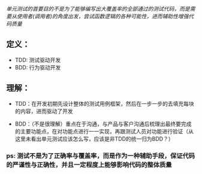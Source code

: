 *单元测试的首要目的不是为了能够编写出大覆盖率的全部通过的测试代码，而是需要从使用者(调用者)的角度出发，尝试函数逻辑的各种可能性，进而辅助性增强代码质量*

## 定义：
- TDD: 测试驱动开发
- BDD: 行为驱动开发

## 理解：
- TDD：在开发初期先设计整体的测试用例框架，然后在一步一步的去填充每块的内容，进而驱动了开发

- BDD：（不是很理解）重点在于沟通，与产品与客户沟通后梳理出最终要完成的主要功能点，在对功能点进行一一实现，再跟测试人员对功能进行验证（从这里未看出单元测试应该怎么写，应该是非TDD的统一归为BDD？）

### ps: 测试不是为了正确率与覆盖率，而是作为一种辅助手段，保证代码的严谨性与正确性，并且一定程度上能够影响代码的整体质量
